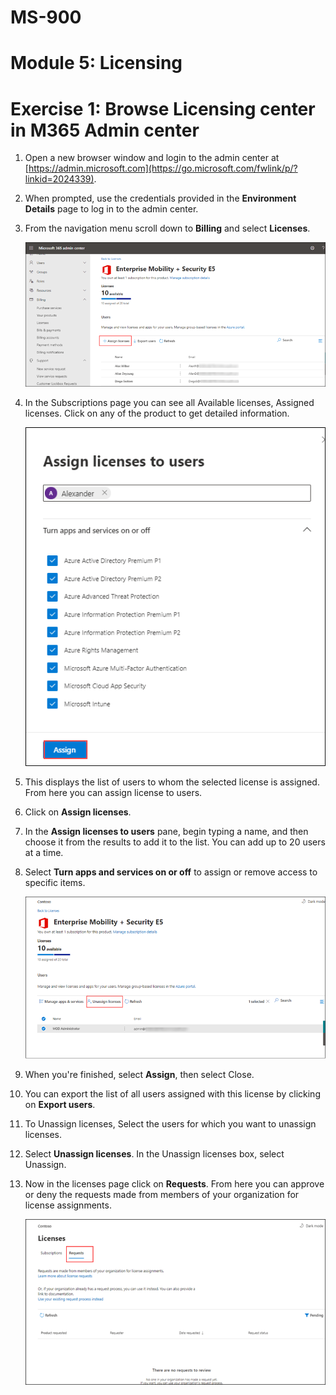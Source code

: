 # MS-900

# Module 5: Licensing 

# Exercise 1: Browse Licensing center in M365 Admin center 

1. Open a new browser window and login to the admin center at [https://admin.microsoft.com](https://go.microsoft.com/fwlink/p/?linkid=2024339).

1. When prompted, use the credentials provided in the **Environment Details** page to log in to the admin center.

1. From  the navigation menu scroll down to  **Billing** and select **Licenses**.

   ![](Images/img130.png)
   
1. In the Subscriptions page you can see all Available licenses, Assigned licenses. Click on any of the product to get detailed information.

   ![](Images/img131.png)

1. This displays the list of users to whom the selected license is assigned. From here you can assign license to users.

1. Click on **Assign licenses**.

1. In the **Assign licenses to users** pane, begin typing a name, and then choose it from the results to add it to the list. You can add up to 20 users at a time.

1. Select **Turn apps and services on or off** to assign or remove access to specific items.
   
   ![](Images/img132.png)

1. When you're finished, select **Assign**, then select Close.

1. You can export the list of all users assigned with this license by clicking on **Export users**.

1. To Unassign licenses, Select the users for which you want to unassign licenses.

1. Select **Unassign licenses**. In the Unassign licenses box, select Unassign.

1. Now in the licenses page click on **Requests**. From here you can approve or deny the requests made from members of your organization for license assignments.

    ![](Images/img133.png)
